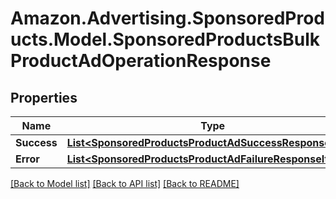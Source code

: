# Amazon.Advertising.SponsoredProducts.Model.SponsoredProductsBulkProductAdOperationResponse

## Properties

Name | Type | Description | Notes
------------ | ------------- | ------------- | -------------
**Success** | [**List&lt;SponsoredProductsProductAdSuccessResponseItem&gt;**](SponsoredProductsProductAdSuccessResponseItem.md) |  | [optional] 
**Error** | [**List&lt;SponsoredProductsProductAdFailureResponseItem&gt;**](SponsoredProductsProductAdFailureResponseItem.md) |  | [optional] 

[[Back to Model list]](../README.md#documentation-for-models) [[Back to API list]](../README.md#documentation-for-api-endpoints) [[Back to README]](../README.md)

